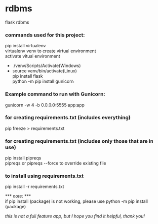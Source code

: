 # rdbms
flask rdbms
### commands used for this project:
pip install virtualenv  
virtualenv venv to create virtual environment  
activate vitual environment  
 - ./venv/Scripts/Activate(Windows)  
 - source venv/bin/activate(Linux)  
pip install flask  
python -m pip install gunicorn

### Example command to run with Gunicorn:
gunicorn -w 4 -b 0.0.0.0:5555 app:app

### for creating requirements.txt (includes everything)
pip freeze > requirements.txt

### for creating requirements.txt (includes only those that are in use)
pip install pipreqs  
pipreqs or pipreqs --force to override existing file

### to install using requirements.txt
pip install -r requirements.txt

*** *note:* ***   
if pip install (package) is not working, please use python -m pip install (package)  

*this is not a full feature app, but I hope you find it helpful, thank you!*

